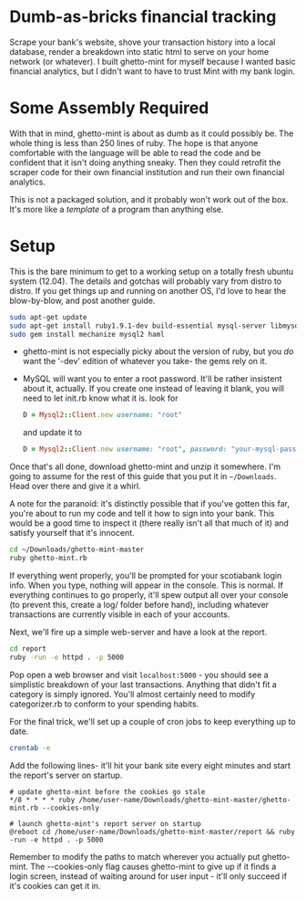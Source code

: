 Dumb-as-bricks financial tracking
=================================

Scrape your bank's website, shove your transaction history into a local database, render a breakdown into static html to serve on your home network (or whatever). I built ghetto-mint for myself because I wanted basic financial analytics, but I didn't want to have to trust Mint with my bank login.

Some Assembly Required
======================

With that in mind, ghetto-mint is about as dumb as it could possibly be. The whole thing is less than 250 lines of ruby. The hope is that anyone comfortable with the language will be able to read the code and be confident that it isn't doing anything sneaky. Then they could retrofit the scraper code for their own financial institution and run their own financial analytics.

This is not a packaged solution, and it probably won't work out of the box. It's more like a *template* of a program than anything else.

Setup
=====

This is the bare minimum to get to a working setup on a totally fresh ubuntu system (12.04). The details and gotchas will probably vary from distro to distro. If you get things up and running on another OS, I'd love to hear the blow-by-blow, and post another guide.

```bash
sudo apt-get update
sudo apt-get install ruby1.9.1-dev build-essential mysql-server libmysqlclient-dev
sudo gem install mechanize mysql2 haml
```

* ghetto-mint is not especially picky about the version of ruby, but you *do* want the '-dev' edition of whatever you take- the gems rely on it.
* MySQL will want you to enter a root password. It'll be rather insistent about it, actually. If you create one instead of leaving it blank, you will need to let init.rb know what it is. look for

    ```ruby
    D = Mysql2::Client.new username: "root"
    ```
    and update it to
    ```ruby
    D = Mysql2::Client.new username: "root", password: "your-mysql-password"
    ```

Once that's all done, download ghetto-mint and unzip it somewhere. I'm going to assume for the rest of this guide that you put it in ```~/Downloads```. Head over there and give it a whirl.

A note for the paranoid: it's distinctly possible that if you've gotten this far, you're about to run my code and tell it how to sign into your bank. This would be a good time to inspect it (there really isn't all that much of it) and satisfy yourself that it's innocent.

```bash
cd ~/Downloads/ghetto-mint-master
ruby ghetto-mint.rb
```

If everything went properly, you'll be prompted for your scotiabank login info. When you type, nothing will appear in the console. This is normal. If everything continues to go properly, it'll spew output all over your console (to prevent this, create a log/ folder before hand), including whatever transactions are currently visible in each of your accounts.

Next, we'll fire up a simple web-server and have a look at the report.

```bash
cd report
ruby -run -e httpd . -p 5000
```

Pop open a web browser and visit ```localhost:5000``` - you should see a simplistic breakdown of your last transactions. Anything that didn't fit a category is simply ignored. You'll almost certainly need to modify categorizer.rb to conform to your spending habits.

For the final trick, we'll set up a couple of cron jobs to keep everything up to date.

```bash
crontab -e
```

Add the following lines- it'll hit your bank site every eight minutes and start the report's server on startup.

```
# update ghetto-mint before the cookies go stale
*/8 * * * * ruby /home/user-name/Downloads/ghetto-mint-master/ghetto-mint.rb --cookies-only

# launch ghetto-mint's report server on startup
@reboot cd /home/user-name/Downloads/ghetto-mint-master/report && ruby -run -e httpd . -p 5000
```

Remember to modify the paths to match wherever you actually put ghetto-mint. The --cookies-only flag causes ghetto-mint to give up if it finds a login screen, instead of waiting around for user input - it'll only succeed if it's cookies can get it in.
